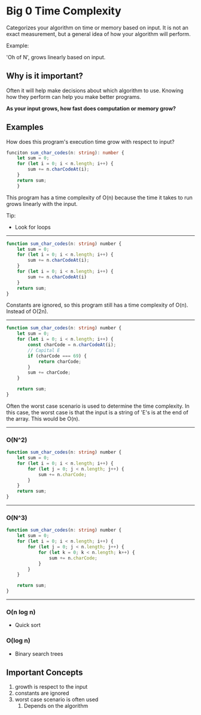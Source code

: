 # Big 0 Time Complexity

Categorizes your algorithm on time or memory based on input. It is not an exact
measurement, but a general idea of how your algorithm will perform.

Example:

'Oh of N', grows linearly based on input.

## Why is it important?

Often it will help make decisions about which algorithm to use.
Knowing how they perform can help you make better programs.

**As your input grows, how fast does computation or memory grow?**

## Examples

How does this program's execution time grow with respect to input?

``` typescript
funciton sum_char_codes(n: string): number {
    let sum = 0;
    for (let i = 0; i < n.length; i++) {
        sum += n.charCodeAt(i);
    }
    return sum;
    }
```

This program has a time complexity of O(n) because the time it takes to run
grows linearly with the input.

Tip:

* Look for loops

---

``` typescript
function sum_char_codes(n: string) number {
    let sum = 0;
    for (let i = 0; i < n.length; i++) {
        sum += n.charCodeAt(i);
    }
    for (let i = 0; i < n.length; i++) {
        sum += n.charCodeAt(i)
    }
    return sum;
}
```

Constants are ignored, so this program still has a time complexity of O(n). Instead
of O(2n).

---

``` typescript
function sum_char_codes(n: string) number {
    let sum = 0;
    for (let i = 0; i < n.length; i++) {
        const charCode = n.charCodeAt(i);
        // Capital E
        if (charCode === 69) {
            return charCode;
        }
        sum += charCode;
    }

    return sum;
}
```

Often the worst case scenario is used to determine the time complexity. In this
case, the worst case is that the input is a string of 'E's is at the end of the array.
This would be O(n).

---
### O(N^2)

``` typescript
function sum_char_codes(n: string) number {
    let sum = 0;
    for (let i = 0; i < n.length; i++) {
        for (let j = 0; j < n.length; j++) {
            sum += n.charCode;
        }
    }
    return sum;
}
```

---

### O(N^3)

``` typescript
function sum_char_codes(n: string) number {
    let sum = 0;
    for (let i = 0; i < n.length; i++) {
        for (let j = 0; j < n.length; j++) {
            for (let k = 0; k < n.length; k++) {
                sum += n.charCode;
            }
        }
    }

    return sum;
}
```

---

### O(n log n)

* Quick sort

### O(log n)

* Binary search trees

## Important Concepts

1. growth is respect to the input
2. constants are ignored
3. worst case scenario is often used
    1. Depends on the algorithm
